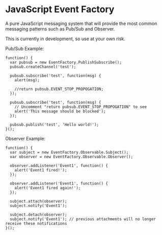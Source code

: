JavaScript Event Factory
============================

A pure JavaScript messaging system that will provide the most common messaging patterns such as Pub/Sub and Observer.

This is currently in development, so use at your own risk.

Pub/Sub Example:

```
function() {
  var pubsub = new EventFactory.PublishSubscribe();
  pubsub.createChannel('test');

  pubsub.subscribe('test', function(msg) {
    alert(msg);

    //return pubsub.EVENT_STOP_PROPOGATION;
  });

  pubsub.subscribe('test', function(msg) {
    // Uncomment "return pubsub.EVENT_STOP_PROPOGATION" to see
    alert('This message should be blocked');
  });

  pubsub.publish('test', 'Hello world!');
}();
```

Observer Example:
```
function() {
  var subject = new EventFactory.Observable.Subject();
  var observer = new EventFactory.Observable.Observer();
  
  observer.addListener('Event1', function() {
    alert('Event1 fired!');
  });
  
  observer.addListener('Event1', function() {
    alert('Event1 fired again!');
  });
  
  subject.attach(observer);
  subject.notify('Event1');
  
  subject.detach(observer);
  subject.notify('Event1'); // previous attachments will no longer receive these notifications
}();
```